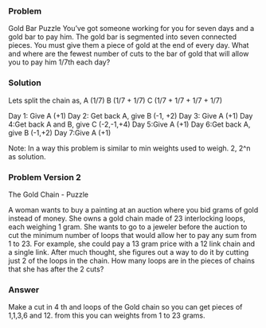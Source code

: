 ### Problem

Gold Bar Puzzle You’ve got someone working for you for seven days and a gold bar to pay him. The gold bar is segmented into seven connected pieces. You must give them a piece of gold at the end of every day. What and where are the fewest number of cuts to the bar of gold that will allow you to pay him 1/7th each day?

### Solution

Lets split the chain as,
	A (1/7) B (1/7 + 1/7) C (1/7 + 1/7 + 1/7 + 1/7) 

Day 1: Give A (+1)
Day 2: Get back A, give B (-1, +2)
Day 3: Give A (+1)
Day 4:Get back A and B, give C (-2,-1,+4)
Day 5:Give A (+1)
Day 6:Get back A, give B  (-1,+2)
Day 7:Give A (+1)


Note: In a way this problem is similar to min weights used to weigh. 2, 2^n as solution. 


### Problem Version 2 
The Gold Chain - Puzzle

  A woman wants to buy a painting at an auction where you bid grams of gold instead of money.  She owns a gold chain made of 23 interlocking loops, each weighing 1 gram.  She wants to go to a jeweler before the auction to cut the minimum number of loops that would allow her to pay any sum from 1 to 23.  For example, she could pay a 13 gram price with a 12 link chain and a single link.  After much thought, she figures out a way to do it by cutting just 2 of the loops in the chain.  How many loops are in the pieces of chains that she has after the 2 cuts?

### Answer 

Make a cut in 4 th and loops of the Gold chain so you can get pieces of 1,1,3,6 and 12. from this you can weights from 1 to 23 grams.


